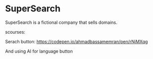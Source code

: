 # SuperSearch
SuperSearch is a fictional company that sells domains.


scourses:



Serach button: https://codepen.io/ahmadbassamemran/pen/rNjMXqg




And using AI for language button
